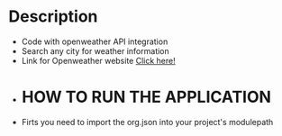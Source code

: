 # Description
- Code with openweather API integration
- Search any city for weather information
- Link for Openweather website <a href="https://openweathermap.org" target="_blank">Click here!</a>
- # HOW TO RUN THE APPLICATION
- Firts you need to import the org.json into your project's modulepath
